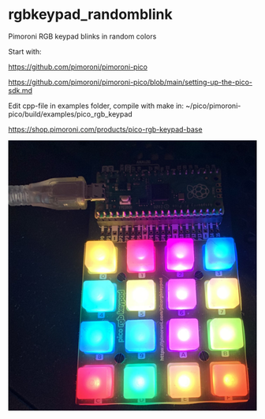 # rgbkeypad_randomblink
Pimoroni RGB keypad blinks in random colors

Start with:

https://github.com/pimoroni/pimoroni-pico

https://github.com/pimoroni/pimoroni-pico/blob/main/setting-up-the-pico-sdk.md

Edit cpp-file in examples folder, compile with make in: ~/pico/pimoroni-pico/build/examples/pico_rgb_keypad

https://shop.pimoroni.com/products/pico-rgb-keypad-base

![Image of RGB keypad](https://github.com/sigmaeo/rgbkeypad_randomblink/blob/main/rgbkeypad_random.png)
